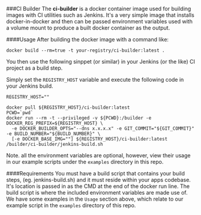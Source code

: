 ###CI Builder
The **ci-builder** is a docker container image used for building images with
CI utilities such as Jenkins. It's a very simple image that installs docker-in-docker
and then can be passed environment variables used with a volume mount to produce
a built docker container as the output.


####Usage
After building the docker image with a command like:

```
docker build --rm=true -t your-registry/ci-builder:latest .
```

You then use the following sinppet (or similar) in your Jenkins (or the like) CI project as a build step.

Simply set the `REGISTRY_HOST` variable and execute the following code in your Jenkins build.

```
REGISTRY_HOST=""

docker pull ${REGISTRY_HOST}/ci-builder:latest
PCWD=`pwd`
docker run --rm -t --privileged -v ${PCWD}:/builder -e DOCKER_REG_PREFIX=${REGISTRY_HOST} \
  -e DOCKER_BUILDER_OPTS="--dns x.x.x.x" -e GIT_COMMIT="${GIT_COMMIT}" -e BUILD_NUMBER="${BUILD_NUMBER}" \
  [-e DOCKER_BASE_IMG=""] ${REGISTRY_HOST}/ci-builder:latest /builder/ci-builder/jenkins-build.sh
```

Note. all the environment variables are optional, however, view their usage in our example scripts
under the `examples` directory in this repo.


####Requirements
You must have a build script that contains your build steps, (eg. jenkins-build.sh) and it must reside
within your apps codebase. It's location is passed in as the CMD at the end of the docker run line.
The build script is where the included environment variables are made use of. We have some examples in
the `Usage` section above, which relate to our example script in the `examples` directory of this repo.
